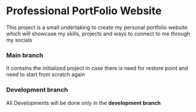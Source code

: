 # Professional PortFolio Website 
This project is a small undertaking to create my personal portfolio website which will showcase my skills, projects and ways to connect to me through my socials 

### Main branch 
It contains the initialized project in case there is need for restore point and need to start from scratch again 

### Development branch 
All Developments will be done only in the **development branch** 